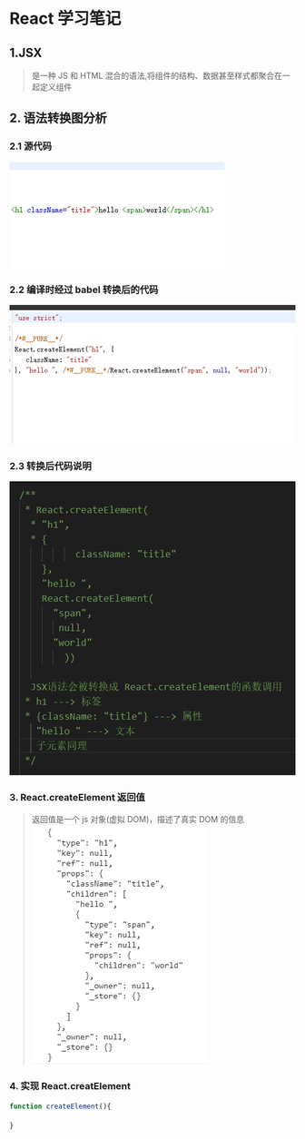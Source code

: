 # React 学习笔记

## 1.JSX

> 是一种 JS 和 HTML 混合的语法,将组件的结构、数据甚至样式都聚合在一起定义组件

## 2. 语法转换图分析

### 2.1 源代码

![](./assets/jsx-source-code.png)

### 2.2 编译时经过 babel 转换后的代码

![](./assets/jsx-babel-transform-code.png)

### 2.3 转换后代码说明

![](./assets/jsx-babel-transform-code-explain.png)

### 3. React.createElement 返回值

> 返回值是一个 js 对象(虚拟 DOM)，描述了真实 DOM 的信息
> ![](./assets/react.createment-returns.png)

### 4. 实现 React.creatElement
```js
function createElement(){
  
}
```